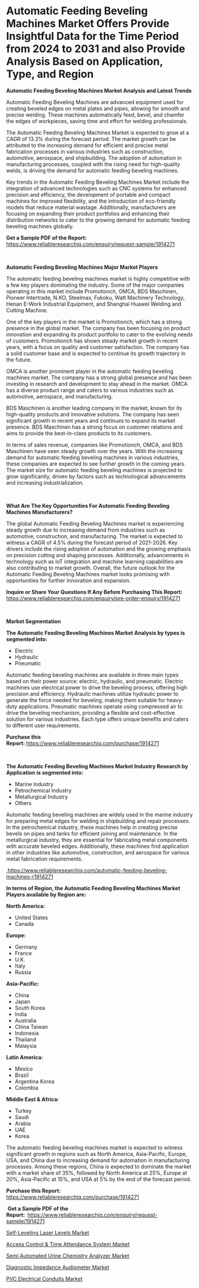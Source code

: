 <p><h1>Automatic Feeding Beveling Machines Market Offers Provide Insightful Data for the Time Period from 2024 to 2031 and also Provide Analysis Based on Application, Type, and Region</h1></p><p><strong>Automatic Feeding Beveling Machines Market Analysis and Latest Trends</strong></p>
<p><p>Automatic Feeding Beveling Machines are advanced equipment used for creating beveled edges on metal plates and pipes, allowing for smooth and precise welding. These machines automatically feed, bevel, and chamfer the edges of workpieces, saving time and effort for welding professionals.</p><p>The Automatic Feeding Beveling Machines Market is expected to grow at a CAGR of 13.3% during the forecast period. The market growth can be attributed to the increasing demand for efficient and precise metal fabrication processes in various industries such as construction, automotive, aerospace, and shipbuilding. The adoption of automation in manufacturing processes, coupled with the rising need for high-quality welds, is driving the demand for automatic feeding beveling machines.</p><p>Key trends in the Automatic Feeding Beveling Machines Market include the integration of advanced technologies such as CNC systems for enhanced precision and efficiency, the development of portable and compact machines for improved flexibility, and the introduction of eco-friendly models that reduce material wastage. Additionally, manufacturers are focusing on expanding their product portfolios and enhancing their distribution networks to cater to the growing demand for automatic feeding beveling machines globally.</p></p>
<p><strong>Get a Sample PDF of the Report:&nbsp;</strong> <a href="https://www.reliableresearchiq.com/enquiry/request-sample/1914271">https://www.reliableresearchiq.com/enquiry/request-sample/1914271</a></p>
<p>&nbsp;</p>
<p><strong>Automatic Feeding Beveling Machines Major Market Players</strong></p>
<p><p>The automatic feeding beveling machines market is highly competitive with a few key players dominating the industry. Some of the major companies operating in this market include Promotionch, OMCA, BDS Maschinen, Pioneer Intertrade, N.KO, Steelmax, Fukoku, Watt Machinery Technology, Henan E-Work Industrial Equipment, and Shanghai Huawei Welding and Cutting Machine.</p><p>One of the key players in the market is Promotionch, which has a strong presence in the global market. The company has been focusing on product innovation and expanding its product portfolio to cater to the evolving needs of customers. Promotionch has shown steady market growth in recent years, with a focus on quality and customer satisfaction. The company has a solid customer base and is expected to continue its growth trajectory in the future.</p><p>OMCA is another prominent player in the automatic feeding beveling machines market. The company has a strong global presence and has been investing in research and development to stay ahead in the market. OMCA has a diverse product range and caters to various industries such as automotive, aerospace, and manufacturing.</p><p>BDS Maschinen is another leading company in the market, known for its high-quality products and innovative solutions. The company has seen significant growth in recent years and continues to expand its market presence. BDS Maschinen has a strong focus on customer relations and aims to provide the best-in-class products to its customers.</p><p>In terms of sales revenue, companies like Promotionch, OMCA, and BDS Maschinen have seen steady growth over the years. With the increasing demand for automatic feeding beveling machines in various industries, these companies are expected to see further growth in the coming years. The market size for automatic feeding beveling machines is projected to grow significantly, driven by factors such as technological advancements and increasing industrialization.</p></p>
<p>&nbsp;</p>
<p><strong>What Are The Key Opportunities For Automatic Feeding Beveling Machines Manufacturers?</strong></p>
<p><p>The global Automatic Feeding Beveling Machines market is experiencing steady growth due to increasing demand from industries such as automotive, construction, and manufacturing. The market is expected to witness a CAGR of 4.5% during the forecast period of 2021-2026. Key drivers include the rising adoption of automation and the growing emphasis on precision cutting and shaping processes. Additionally, advancements in technology such as IoT integration and machine learning capabilities are also contributing to market growth. Overall, the future outlook for the Automatic Feeding Beveling Machines market looks promising with opportunities for further innovation and expansion.</p></p>
<p><strong>Inquire or Share Your Questions If Any Before Purchasing This Report:</strong> <a href="https://www.reliableresearchiq.com/enquiry/pre-order-enquiry/1914271">https://www.reliableresearchiq.com/enquiry/pre-order-enquiry/1914271</a></p>
<p>&nbsp;</p>
<p><strong>Market Segmentation</strong></p>
<p><strong>The Automatic Feeding Beveling Machines Market Analysis by types is segmented into:</strong></p>
<p><ul><li>Electric</li><li>Hydraulic</li><li>Pneumatic</li></ul></p>
<p><p>Automatic feeding beveling machines are available in three main types based on their power source: electric, hydraulic, and pneumatic. Electric machines use electrical power to drive the beveling process, offering high precision and efficiency. Hydraulic machines utilize hydraulic power to generate the force needed for beveling, making them suitable for heavy-duty applications. Pneumatic machines operate using compressed air to drive the beveling mechanism, providing a flexible and cost-effective solution for various industries. Each type offers unique benefits and caters to different user requirements.</p></p>
<p><strong>Purchase this Report:&nbsp;</strong><a href="https://www.reliableresearchiq.com/purchase/1914271">https://www.reliableresearchiq.com/purchase/1914271</a></p>
<p>&nbsp;</p>
<p><strong>The Automatic Feeding Beveling Machines Market Industry Research by Application is segmented into:</strong></p>
<p><ul><li>Marine Industry</li><li>Petrochemical Industry</li><li>Metallurgical Industry</li><li>Others</li></ul></p>
<p><p>Automatic feeding beveling machines are widely used in the marine industry for preparing metal edges for welding in shipbuilding and repair processes. In the petrochemical industry, these machines help in creating precise bevels on pipes and tanks for efficient joining and maintenance. In the metallurgical industry, they are essential for fabricating metal components with accurate beveled edges. Additionally, these machines find application in other industries like automotive, construction, and aerospace for various metal fabrication requirements.</p></p>
<p><a href="https://www.reliableresearchiq.com/automatic-feeding-beveling-machines-r1914271">&nbsp;https://www.reliableresearchiq.com/automatic-feeding-beveling-machines-r1914271</a></p>
<p><strong>In terms of Region, the Automatic Feeding Beveling Machines Market Players available by Region are:</strong></p>
<p>
    <p> <strong> North America: </strong>
        <ul>
            <li>United States</li>
            <li>Canada</li>
        </ul>
        </p> 
    <p> <strong> Europe: </strong>
        <ul>
            <li>Germany</li>
            <li>France</li>
            <li>U.K.</li>
            <li>Italy</li>
            <li>Russia</li>
        </ul>
        </p> 
    <p> <strong> Asia-Pacific: </strong>
        <ul>
            <li>China</li>
            <li>Japan</li>
            <li>South Korea</li>
            <li>India</li>
            <li>Australia</li>
            <li>China Taiwan</li>
            <li>Indonesia</li>
            <li>Thailand</li>
            <li>Malaysia</li>
        </ul>
        </p> 
    <p> <strong> Latin America: </strong>
        <ul>
            <li>Mexico</li>
            <li>Brazil</li>
            <li>Argentina Korea</li>
            <li>Colombia</li>
        </ul>
        </p> 
    <p> <strong> Middle East & Africa: </strong>
        <ul>
            <li>Turkey</li>
            <li>Saudi</li>
            <li>Arabia</li>
            <li>UAE</li>
            <li>Korea</li>
        </ul>
    </p>
    </p>
<p><p>The automatic feeding beveling machines market is expected to witness significant growth in regions such as North America, Asia-Pacific, Europe, USA, and China due to increasing demand for automation in manufacturing processes. Among these regions, China is expected to dominate the market with a market share of 35%, followed by North America at 25%, Europe at 20%, Asia-Pacific at 15%, and USA at 5% by the end of the forecast period.</p></p>
<p><strong>Purchase this Report: </strong><a href="https://www.reliableresearchiq.com/purchase/1914271">https://www.reliableresearchiq.com/purchase/1914271</a></p>
<p>&nbsp;<strong>Get a Sample PDF of the Report:&nbsp;&nbsp;</strong><a href="https://www.reliableresearchiq.com/enquiry/request-sample/1914271">https://www.reliableresearchiq.com/enquiry/request-sample/1914271</a></p>
<p><strong></strong></p>
<p><p><a href="https://github.com/hrhzhypq19/Market-Research-Report-List-1/blob/main/self-leveling-laser-levels-market.md">Self-Leveling Laser Levels Market</a></p><p><a href="https://github.com/kishanagarner91/Market-Research-Report-List-1/blob/main/access-control-time-attendance-system-market.md">Access Control & Time Attendance System Market</a></p><p><a href="https://www.linkedin.com/pulse/semi-automated-urine-chemistry-analyze-kuznets-zb8yc?trackingId=PGH6PQO%2FQdevB2391MGCmw%3D%3D">Semi Automated Urine Chemistry Analyzer Market</a></p><p><a href="https://www.linkedin.com/pulse/diagnostic-impedance-audiometer-market-size-growing-cagr-55-se1xc?trackingId=bAn6TsjERNO%2Fw3iUo2bjwQ%3D%3D">Diagnostic Impedance Audiometer Market</a></p><p><a href="https://www.linkedin.com/pulse/emerging-trends-pvc-electrical-conduits-market-global-outlook-wooge?trackingId=bzWK8jw1TaaPgO0%2BKQ2h8A%3D%3D">PVC Electrical Conduits Market</a></p></p>